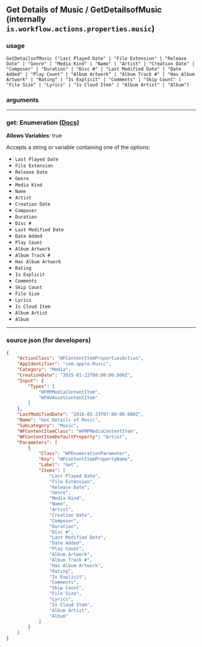 
## Get Details of Music / GetDetailsofMusic (internally `is.workflow.actions.properties.music`)



### usage
```
GetDetailsofMusic ("Last Played Date" | "File Extension" | "Release Date" | "Genre" | "Media Kind" | "Name" | "Artist" | "Creation Date" | "Composer" | "Duration" | "Disc #" | "Last Modified Date" | "Date Added" | "Play Count" | "Album Artwork" | "Album Track #" | "Has Album Artwork" | "Rating" | "Is Explicit" | "Comments" | "Skip Count" | "File Size" | "Lyrics" | "Is Cloud Item" | "Album Artist" | "Album")
```

### arguments

---

### get: Enumeration [(Docs)](https://pfgithub.github.io/shortcutslang/gettingstarted#enum-select-field)
**Allows Variables**: true



Accepts a string 
or variable
containing one of the options:

- `Last Played Date`
- `File Extension`
- `Release Date`
- `Genre`
- `Media Kind`
- `Name`
- `Artist`
- `Creation Date`
- `Composer`
- `Duration`
- `Disc #`
- `Last Modified Date`
- `Date Added`
- `Play Count`
- `Album Artwork`
- `Album Track #`
- `Has Album Artwork`
- `Rating`
- `Is Explicit`
- `Comments`
- `Skip Count`
- `File Size`
- `Lyrics`
- `Is Cloud Item`
- `Album Artist`
- `Album`

---

### source json (for developers)

```json
{
	"ActionClass": "WFContentItemPropertiesAction",
	"AppIdentifier": "com.apple.Music",
	"Category": "Media",
	"CreationDate": "2015-01-22T08:00:00.000Z",
	"Input": {
		"Types": [
			"WFMPMediaContentItem",
			"WFAVAssetContentItem"
		]
	},
	"LastModifiedDate": "2016-05-23T07:00:00.000Z",
	"Name": "Get Details of Music",
	"Subcategory": "Music",
	"WFContentItemClass": "WFMPMediaContentItem",
	"WFContentItemDefaultProperty": "Artist",
	"Parameters": [
		{
			"Class": "WFEnumerationParameter",
			"Key": "WFContentItemPropertyName",
			"Label": "Get",
			"Items": [
				"Last Played Date",
				"File Extension",
				"Release Date",
				"Genre",
				"Media Kind",
				"Name",
				"Artist",
				"Creation Date",
				"Composer",
				"Duration",
				"Disc #",
				"Last Modified Date",
				"Date Added",
				"Play Count",
				"Album Artwork",
				"Album Track #",
				"Has Album Artwork",
				"Rating",
				"Is Explicit",
				"Comments",
				"Skip Count",
				"File Size",
				"Lyrics",
				"Is Cloud Item",
				"Album Artist",
				"Album"
			]
		}
	]
}
```
